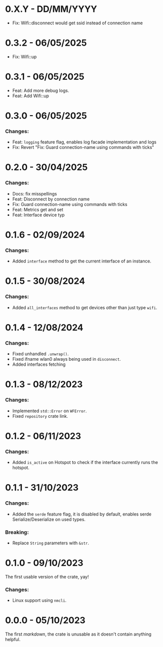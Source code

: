 
# 0.X.Y - DD/MM/YYYY
- Fix: Wifi::disconnect would get ssid instead of connection name

# 0.3.2 - 06/05/2025
- Fix: Wifi::up

# 0.3.1 - 06/05/2025
- Feat: Add more debug logs.
- Feat: Add Wifi::up

# 0.3.0 - 06/05/2025
### Changes:
- Feat: `logging` feature flag, enables log facade implementation and logs
- Fix: Revert "Fix: Guard connection-name using commands with ticks"

# 0.2.0 - 30/04/2025
### Changes:
- Docs: fix misspellings
- Feat: Disconnect by connection name
- Fix: Guard connection-name using commands with ticks
- Feat: Metrics get and set
- Feat: Interface device typ

# 0.1.6 - 02/09/2024
### Changes:
- Added `interface` method to get the current interface of an instance.

# 0.1.5 - 30/08/2024
### Changes:
- Added `all_interfaces` method to get devices other than just type `wifi`.

# 0.1.4 - 12/08/2024
### Changes:
- Fixed unhandled `.unwrap()`.
- Fixed ifname wlan0 always being used in `disconnect`.
- Added interfaces fetching

# 0.1.3 - 08/12/2023
### Changes:
- Implemented `std::Error` on `WFError`.
- Fixed `repository` crate link.

# 0.1.2 - 06/11/2023
### Changes:
- Added `is_active` on Hotspot to check if the interface currently runs the hotspot.

# 0.1.1 - 31/10/2023
### Changes:
- Added the `serde` feature flag, it is disabled by default, enables serde Serialize/Deserialize on used types.

### Breaking:
- Replace `String` parameters with `&str`.

# 0.1.0 - 09/10/2023
The first usable version of the crate, yay!
### Changes:
* Linux support using `nmcli`.

# 0.0.0 - 05/10/2023
The first *markdown*, the crate is unusable as it doesn't contain anything helpful.
